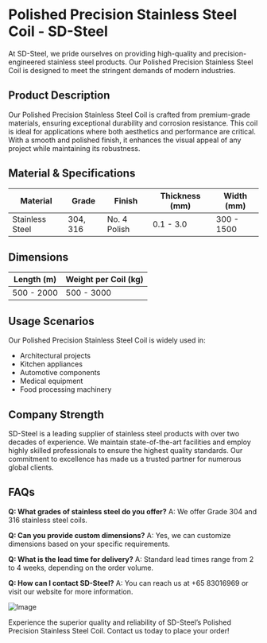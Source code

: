 # Polished Precision Stainless Steel Coil - SD-Steel

At SD-Steel, we pride ourselves on providing high-quality and precision-engineered stainless steel products. Our Polished Precision Stainless Steel Coil is designed to meet the stringent demands of modern industries.

## Product Description

Our Polished Precision Stainless Steel Coil is crafted from premium-grade materials, ensuring exceptional durability and corrosion resistance. This coil is ideal for applications where both aesthetics and performance are critical. With a smooth and polished finish, it enhances the visual appeal of any project while maintaining its robustness.

## Material & Specifications

| **Material** | **Grade** | **Finish** | **Thickness (mm)** | **Width (mm)** |
|--------------|-----------|------------|--------------------|----------------|
| Stainless Steel | 304, 316 | No. 4 Polish | 0.1 - 3.0 | 300 - 1500 |

## Dimensions

| **Length (m)** | **Weight per Coil (kg)** |
|----------------|--------------------------|
| 500 - 2000     | 500 - 3000               |

## Usage Scenarios

Our Polished Precision Stainless Steel Coil is widely used in:
- Architectural projects
- Kitchen appliances
- Automotive components
- Medical equipment
- Food processing machinery

## Company Strength

SD-Steel is a leading supplier of stainless steel products with over two decades of experience. We maintain state-of-the-art facilities and employ highly skilled professionals to ensure the highest quality standards. Our commitment to excellence has made us a trusted partner for numerous global clients.

## FAQs

**Q: What grades of stainless steel do you offer?**
A: We offer Grade 304 and 316 stainless steel coils.

**Q: Can you provide custom dimensions?**
A: Yes, we can customize dimensions based on your specific requirements.

**Q: What is the lead time for delivery?**
A: Standard lead times range from 2 to 4 weeks, depending on the order volume.

**Q: How can I contact SD-Steel?**
A: You can reach us at +65 83016969 or visit our website for more information.

![Image](https://github.com/user-attachments/assets/2567258e-e124-4816-932d-1809bd27ef0b)

Experience the superior quality and reliability of SD-Steel’s Polished Precision Stainless Steel Coil. Contact us today to place your order!